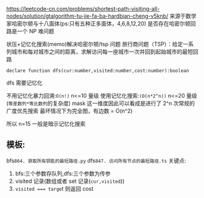 https://leetcode-cn.com/problems/shortest-path-visiting-all-nodes/solution/gtalgorithm-tu-jie-fa-ba-hardbian-cheng-v5knb/
来源于数学家哈密尔顿与十八面体(ps:只有五种正多面体，4,6,8,12,20)
是否存在哈密尔顿回路是一个 NP 难问题

状压+记忆化搜索(memo)解决哈密尔顿/tsp 问题
旅行商问题（TSP）：给定一系列城市和每对城市之间的距离，求解访问每一座城市一次并回到起始城市的最短回路

```TS
declare function dfs(cur:number,visited:number,cost:number):boolean
```

dfs 需要记忆化

不用记忆化暴力回溯:`O(n!)` n<=10 量级
使用记忆化搜索:`(O(n*2^n))` n<=20 量级 (`等差数列*等比数列`的复杂度)
mask 这一维度因此可以看成是进行了 2^n 次常规的广度优先搜索
最坏情况下为完全图，有边数 = O(n^2)

所以 n=15 一般是暗示记忆化搜索

## 模板:

bfs`864. 获取所有钥匙的最短路径.py`
dfs`847. 访问所有节点的最短路径.ts`
关键点:

1. bfs:三个参数存队列,dfs:三个参数为传参
2. visited 记录(数组或者 set 记录(`cur,visited`))
3. `visited === targe`t 则返回 cost
